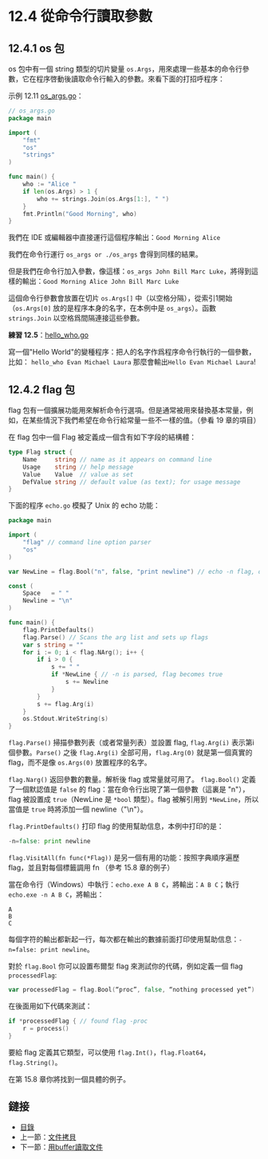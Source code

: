 # 12.4 從命令行讀取參數

## 12.4.1 os 包

os 包中有一個 string 類型的切片變量 `os.Args`，用來處理一些基本的命令行參數，它在程序啓動後讀取命令行輸入的參數。來看下面的打招呼程序：

示例 12.11 [os_args.go](examples/chapter_12/os_args.go)：

```go
// os_args.go
package main

import (
	"fmt"
	"os"
	"strings"
)

func main() {
	who := "Alice "
	if len(os.Args) > 1 {
		who += strings.Join(os.Args[1:], " ")
	}
	fmt.Println("Good Morning", who)
}
```

我們在 IDE 或編輯器中直接運行這個程序輸出：`Good Morning Alice`

我們在命令行運行 `os_args or ./os_args` 會得到同樣的結果。

但是我們在命令行加入參數，像這樣：`os_args John Bill Marc Luke`，將得到這樣的輸出：`Good Morning Alice John Bill Marc Luke`

這個命令行參數會放置在切片 `os.Args[]` 中（以空格分隔），從索引1開始（`os.Args[0]` 放的是程序本身的名字，在本例中是 `os_args`）。函數 `strings.Join` 以空格爲間隔連接這些參數。

**練習 12.5**：[hello_who.go](exercises/chapter_12/hello_who.go)

寫一個"Hello World"的變種程序：把人的名字作爲程序命令行執行的一個參數，比如： `hello_who Evan Michael Laura` 那麼會輸出`Hello Evan Michael Laura`!

## 12.4.2 flag 包

flag 包有一個擴展功能用來解析命令行選項。但是通常被用來替換基本常量，例如，在某些情況下我們希望在命令行給常量一些不一樣的值。（參看 19 章的項目）

在 flag 包中一個 Flag 被定義成一個含有如下字段的結構體：

```go
type Flag struct {
	Name     string // name as it appears on command line
	Usage    string // help message
	Value    Value  // value as set
	DefValue string // default value (as text); for usage message
}
```

下面的程序 `echo.go` 模擬了 Unix 的 echo 功能：

```go
package main

import (
	"flag" // command line option parser
	"os"
)

var NewLine = flag.Bool("n", false, "print newline") // echo -n flag, of type *bool

const (
	Space   = " "
	Newline = "\n"
)

func main() {
	flag.PrintDefaults()
	flag.Parse() // Scans the arg list and sets up flags
	var s string = ""
	for i := 0; i < flag.NArg(); i++ {
		if i > 0 {
			s += " "
			if *NewLine { // -n is parsed, flag becomes true
				s += Newline
			}
		}
		s += flag.Arg(i)
	}
	os.Stdout.WriteString(s)
}
```

`flag.Parse()` 掃描參數列表（或者常量列表）並設置 flag, `flag.Arg(i)` 表示第i個參數。`Parse()` 之後 `flag.Arg(i)` 全部可用，`flag.Arg(0)` 就是第一個真實的 flag，而不是像 `os.Args(0)` 放置程序的名字。

`flag.Narg()` 返回參數的數量。解析後 flag 或常量就可用了。
`flag.Bool()` 定義了一個默認值是 `false` 的 flag：當在命令行出現了第一個參數（這裏是 "n"），flag 被設置成 `true`（NewLine 是 `*bool` 類型）。flag 被解引用到 `*NewLine`，所以當值是 `true` 時將添加一個 newline（"\n"）。

`flag.PrintDefaults()` 打印 flag 的使用幫助信息，本例中打印的是：

```go
-n=false: print newline
```

`flag.VisitAll(fn func(*Flag))` 是另一個有用的功能：按照字典順序遍歷 flag，並且對每個標籤調用 fn （參考 15.8 章的例子）

當在命令行（Windows）中執行：`echo.exe A B C`，將輸出：`A B C`；執行 `echo.exe -n A B C`，將輸出：

```
A
B
C
```

每個字符的輸出都新起一行，每次都在輸出的數據前面打印使用幫助信息：`-n=false: print newline`。

對於 `flag.Bool` 你可以設置布爾型 flag 來測試你的代碼，例如定義一個 flag `processedFlag`:

```go
var processedFlag = flag.Bool(“proc”, false, “nothing processed yet”)
```

在後面用如下代碼來測試：

```go
if *processedFlag { // found flag -proc
	r = process()
}
```

要給 flag 定義其它類型，可以使用 `flag.Int()`，`flag.Float64`，`flag.String()`。

在第 15.8 章你將找到一個具體的例子。

## 鏈接

- [目錄](directory.md)
- 上一節：[文件拷貝](12.3.md)
- 下一節：[用buffer讀取文件](12.5.md)
